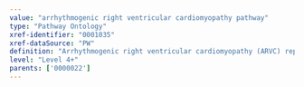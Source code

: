 ```yaml
---
value: "arrhythmogenic right ventricular cardiomyopathy pathway"
type: "Pathway Ontology"
xref-identifier: "0001035"
xref-dataSource: "PW"
definition: "Arrhythmogenic right ventricular cardiomyopathy (ARVC) represents an inherited heart muscle condition leading to arrhythmia and heart failure that could results in death. Mutations in several genes and disruption of associated pathways have been implicated in the condition."
level: "Level 4+"
parents: ['0000022']
---
```

